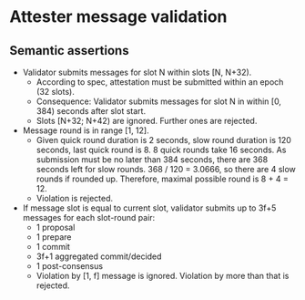# Attester message validation

## Semantic assertions

- Validator submits messages for slot N within slots [N, N+32).
  - According to spec, attestation must be submitted within an epoch (32 slots).
  - Consequence: Validator submits messages for slot N in within [0, 384) seconds after slot start.
  - Slots [N+32; N+42) are ignored. Further ones are rejected.
- Message round is in range [1, 12].
  - Given quick round duration is 2 seconds, slow round duration is 120 seconds, last quick round is 8. 8 quick rounds take 16 seconds. As submission must be no later than 384 seconds, there are 368 seconds left for slow rounds. 368 / 120 = 3.0666, so there are 4 slow rounds if rounded up. Therefore, maximal possible round is 8 + 4 = 12.
  - Violation is rejected.
- If message slot is equal to current slot, validator submits up to 3f+5 messages for each slot-round pair:
  - 1 proposal
  - 1 prepare
  - 1 commit
  - 3f+1 aggregated commit/decided
  - 1 post-consensus
  - Violation by [1, f] message is ignored. Violation by more than that is rejected.






